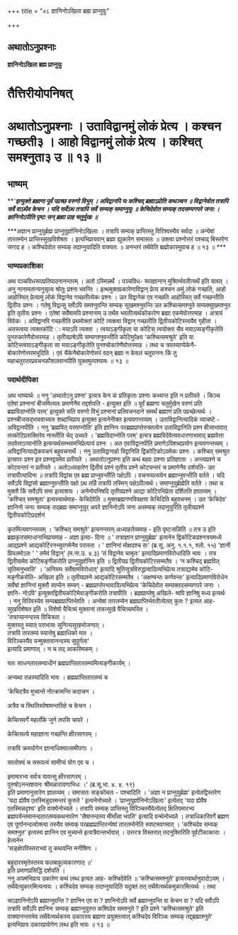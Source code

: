 +++
title = "०८ ज्ञानिनोऽखिला ब्रह्म प्राप्नुयुः"

+++


## अथातोऽनुप्रश्नाः

**ज्ञानिनोऽखिला ब्रह्म प्राप्नुयुः**

# **तैत्तिरीयोपनिषत्**

# **अथातोऽनुप्रश्नाः । उताविद्वानमुं लोकं प्रेत्य । कश्चन गच्छती३ । आहो विद्वानमुं लोकं प्रेत्य । कश्चित् समश्नुता३ उ ॥ १३ ॥**

## **भाष्यम्**

***'**इत्युक्ते ब्रह्मणा पूर्वं पप्रच्छ वरुणो विभुम् । अविद्वानपि यः कश्चिद् ब्रह्माऽप्रोति कथञ्चन ॥ विद्वानेवोत तत्रापि सर्वे वाऽथैव केचन । यदि सर्वेऽथ तत्रापि सर्वे सम्यक् समाप्नुयुः ॥ केचिदेवोत सम्यक् तदसम्यगपरे जनाः । ज्ञानिनोऽपीति पृष्टः सन् ब्रह्मा प्राह चतुर्मुखः ॥***

***अज्ञान प्राप्नुयुर्ब्रह्म प्राप्नुयुर्ज्ञानिनोऽखिलाः । तत्रापि सम्यक् प्राप्तिस्तु विरिश्वस्यैव सर्वदा ॥ अन्येषां तारतम्येन प्राप्तिस्सुखविशेषतः । इत्यभिप्रायवान् ब्रह्मा ह्युकारेण समासतः ॥ उक्त्वा प्रश्नोत्तरं पश्चाद् बिस्तरेण जगाद ह । कश्चिदेवोत सम्यक् तदाप्नुयादिति वाक्यतः ॥ अनन्तरं तथैवेति ब्रह्मोकारमुवाच ह ॥ १३ ॥ ***

### **भाष्यप्रकाशिका**

अथ पञ्चविधरूपप्रतिपादनानन्तरम् । अतो ऽस्मिन्नर्थे । पञ्चविध- रूपज्ञानान् मुक्तिर्भवतीत्यर्थे इति यावत् । अनु नानामतान्यनुसृत्य श्रोतुः प्रश्ना भवन्ति । इत्थमुक्तप्रकारेणाविद्वान् प्रेत्य कश्चन अमुं लोकं गच्छति, आहो आहोस्वित् प्रेत्यामुं लोकं विद्वानेव गच्छतीत्येकः प्रश्नः । उत विद्वानेक एव गच्छति आहोस्वित् सर्वे गच्छन्तीति द्वितीयः प्रश्नः । गतेषु विद्वत्सु सर्वेऽपि समश्नुवन्ति सम्यक् सुखमश्नुवन्ति उत कश्चित्समश्नुते सम्यक्सुखमश्नुत इति तृतीयः प्रश्नः । एतेषां सर्वेषामपि प्रश्नानाम् उ तथैव भवतीत्यर्थकोकारेण ब्रह्मा एकमेवोत्तरमाह । अत्रायं विवेकः । अविद्वानपि गच्छतीति प्रथमोक्तां कोटिं त्यक्त्वा विद्वान् गच्छतीति द्वितीयकोटिस्त्वयैव गृहीता । अतस्त्वया त्यक्तकोटि ः मयाऽपि त्यक्ता । त्वयाऽङ्गीकृता या कोटिस् त्वयोक्ता सैव मयाऽप्यङ्गीकृतेति पुनरुकारेणैवोत्तरमाह । तृतीयप्रश्रेऽपि सम्यगश्नुवन्तीति कोटिमुपेक्ष्य 'कश्चित्समश्रुते' इति या कोटिस्त्वयाऽङ्गीकृता सा मयाऽङ्गीकृतेति पुनश्चोकारेणैवोत्तरमाह । तथा च त्रयस्याप्येकेनै- बोकारेणोत्तरमभूदिति । एवं चैकेनैबोकारेणोत्तरं वदन् ब्रह्मा न केवलं चतुराननः किं तु महाचतुरतरप्रवचनकौशलवानपीति युक्तमुत्पश्यामः ॥ १३ ॥

### **पदार्थदीपिका**

अथ भाष्यार्थः ॥ ननु 'अथातोऽनु प्रश्ना' इत्यत्र केन कं प्रतिकृताः प्रश्नाः कथ्यन्त इति न प्रतीयते । किञ्च एतेषां प्रश्नानां बीजमित्यतः प्रमाणेनैव तद्दर्शयति - इत्युक्त इति ॥ पूर्वं ब्रह्मणा चतुर्मुखेन वरुणं प्रति ब्रह्मविदाप्नोति परम्' इत्युक्ते सति वरुणो विभुं प्रश्नानां प्रतिवचनदाने समर्थं ब्रह्माणं प्रति पप्रच्छेत्यर्थः । प्रश्नबीजसद्भाववाच्यतः शब्दाभिप्राय इत्युक्त इत्यनेनेोक्त इत्यवगन्तव्यम् । उताविद्वानित्यादिकं व्याचष्टे - अविद्वानपीति । ननु ‘ब्रह्मवित् परमाप्नोति' इति ज्ञानिनः परब्रह्मप्राप्तेरुक्तत्वेन उताविद्वानिति प्रश्न बीजाभावात् तत्कोटिप्रसक्तिरेव नास्तीति चेद् उच्यते । 'ब्रह्मविदाप्नोति परम्' इत्यत्र ब्रह्मविदेवेत्यवधारणाभावाद् ब्रह्मवेत्ता तदवेत्ताऽप्यानोति इत्यप्यर्थसम्भवमभिप्रेत्यायं प्रश्नः । अत एवाविद्वानपीति प्रमाणेऽपिशब्दप्रयोग इत्यवगन्तव्यम् । अविद्वानित्याद्येकवचनं बहुवचनार्थे । ननु उताविद्वानाहो विद्वानिति द्विकोटिकोऽयमेकः प्रश्नः । कश्चित् समश्रुत इत्यपरः प्रश्न इत प्रश्नद्वयमेव प्रतीयते । अथातोऽनुप्रश्ना इति कथं बहवः प्रश्नाः प्रतिज्ञाताः । अन्त्यप्रश्ने च कोट्यन्तरं न प्रतीयते । अतोऽध्याहारेण द्वितीयं प्रश्नं तृतीय प्रश्ने कोट्यन्तरं च प्रमाणेनैव दर्शयति- उत तत्रापीत्यादिना ॥ तत्रापि विद्वांस एव ब्रह्म प्राप्नुवन्तीति पक्षेऽपि । वचनव्यत्ययेन ब्रह्माप्नुवन्तीति वर्तते । यदि सर्वेऽपि विद्वांसो ब्रह्माप्नुवन्तीति पक्षो ऽथ तर्हि तत्रापि तस्मिन् पक्षेऽपीत्यर्थः। समाप्नुयुर्ब्रह्मेति वर्तते । तथा च मुक्तौ किं सर्वेऽपि समा इत्याशयः । अनेनोपनिषदि तृतीयप्रश्ने आद्या कोटिरभिप्रेता दर्शितति ज्ञातव्यम् । 'कश्चित् समश्रुता' इत्यस्यार्थमाह- केचिदेवेति ॥
मुक्तब्रह्मगणविवक्षया केचिदिति बहुवचनम् । उत ‘केचिदेव’ ज्ञानिनो जनाः सम्यक् तद्ब्रह्म समाप्नुयुर् अपरे ज्ञानिनोऽपि जना असम्यक् तदानुयुरिति तृतीयप्रश्ने द्वितीयकोटिप्रदर्शनं

कृतमित्यवगन्तव्यम् । ‘कश्चित् समश्रुते' इत्यनन्तरम् अध्याहर्तव्यमाह - इति पृष्टःसन्निति ॥ तत्र उ इति ब्रह्मकृतसमाधानाभिप्रायमाह - अज्ञा इत्या- दिना ॥ ' तत्राज्ञान प्राप्नुयुर्ब्रह्म' इत्यनेन द्विकोटिकप्रश्नत्रयमध्ये आद्यप्रश्ने आद्यकोटिंरनभ्युपगमेनैव परास्ता । ' ज्ञानिनां मोक्षदश्च सः' (ब्र.सू. अनु. १.१.१, श्लो. १५) 'ज्ञानी प्रियतमोऽतः ' ' तमेवं विद्वान्' (म.ना.उ. ४.३) ‘तं विद्वानेव चामृतः' इत्यादिप्रमाणविरोधादिति भावः । तत्र द्वितीयामेव कोटिमङ्गीकरोति प्राप्नुयुर्ज्ञानिन इति ॥ द्वितीयप्र द्वितीयकोटिरसम्मतैव । ‘न कश्चिद् ब्रह्मवित् सृतिमनुभवति' । ‘अनियमः सर्वेषामविरोधात्' इत्यादि श्रुतिसूत्रविरुद्धत्वादित्यभिप्रेत्य तत्राद्यामेव कोटि- मङ्गीकरोति- अखिला इति ॥ तृतीयप्रश्ने आद्यकोटिरसम्मतैव । ‘अक्षण्वन्तः कर्णवन्तः' इत्यादिप्रमाणविरोधेन सर्वेषां ज्ञानिनां मुक्तौ साम्येन सम्यग् - ब्रह्मप्राप्तेरभावादित्यभिप्रेत्य 'केचिदेवोत सम्यक्तदसम्यगपरे जनाः । ज्ञानि- नोऽपि' इत्युक्तद्वितीयकोटिमेवाङ्गीकरोति तत्रापीति । ब्रह्मप्राप्तेषु अखिले- ष्वपि ज्ञानिषु मध्य इत्यर्थः । ननु विरिवस्येव सम्यब्रह्मप्राप्तिर्भवति । अन्येषां तारतम्येन ब्रह्मप्राप्तिर्भवतीत्येतत् कुतः ? इत्यत आह- सुखविशेषत इति ॥ विशेषो वैचित्र्यं मुक्तानां तावत्सुखे वैचित्र्यमस्ति ।  
'तत्राप्यानन्दस्य विचित्रता ।  
मुक्तस्तु स्यात् पराभासः सुनित्यसुखभोजनात् ।  
तत्रापि तारतम्यं स्यात्तेषु ब्रह्माधिको मतः ।  
विरिञ्चस्यैव यन्मुक्तावानन्दस्य सुपूर्णता'  
इत्यादि प्रमाणात् । न च तद् आकस्मिकम् ।

यतः साधनतारतम्याधीनं ब्रह्मप्राप्तितारतम्यमित्यङ्गीकार्यम् ।

अन्यथा तन्नस्यादिति भावः । ब्रह्मप्राप्तितारतम्यं च

‘केचिदत्रैव मुच्यन्ते नोत्क्रामन्ति कदाचन ।

अत्रैव च स्थितिस्तेषामन्तरिक्षे च केचन ।

केचित्स्वर्गे महर्लोके जुने तपसि चापरे ।

केचित्सत्ये महाज्ञाना गच्छन्ति क्षीरसागरम् ।

तत्रापि क्रमयोगेन ज्ञानाधिक्यात्समीपगाः ।

सालोक्यं च सरूपत्वं सामीप्यं योग एव च ।

इमामारभ्य सर्वत्र यावत्सु क्षीरसागरम् ।  
पुरुषोऽनन्तशयनः श्रीमन्नारायणाभिधः ।' (ब्र.सू.भा. ४. ४. १९)  
इति प्रमाणानुसारेण ज्ञातव्यम् । समासतः सङ्कोचतः - पश्चादिति । 'अज्ञा न प्राप्नुयुर्ब्रह्म' इत्येतद्विस्तरेण 'यदा ह्येवैष एतस्मिन्नुदरमन्तरं कुरुते ' इत्यनेनोच्यते । ‘प्राप्नुयुर्ज्ञानिनोऽखिलाः' इत्येतद् 'यदा ह्येवैष एतस्मिन्नदृश्य' इति वाक्येनोच्यते । तत्रापि सम्यक् प्राप्तिस्तु विरिञ्चस्यैवेत्येतद् क्षितिपमारभ्य ब्रह्मपर्यन्तमानन्दतारतम्यकथनपरेण 'सैषानन्दस्य मीमाँसा भवति' इत्यादि ग्रन्थेनोच्यते । तत्राधिकारिवर्गे ब्रह्मण एव पूर्णानन्दत्वोक्त्या तस्यैव सम्यक् परब्रह्मप्राप्तिरन्येषां तारतम्येनेति स्पष्टमवगमात् । 'कश्चिदेव सम्यक् समश्नुत' इत्यस्य ज्ञानिन एव मुच्यन्ते इत्यत्रैवान्तर्भावात् । उत्तरत्र विस्तरात् तदनुक्तिरिति पूर्वटीकाकाराः । हेत्यनेन  
‘सङ्क्षेपविस्तराभ्यां तु कथयन्ति मनीषिणः ।

बहुदारस्मृतेस्तस्य फलबाहुल्यकारणात् ॥'  
इति प्रमाणप्रसिद्धिं दर्शयति ।  
ननु अयमभिप्राय उकारेण कथं लब्ध इत्यत आह- कश्चिदेवेति ॥ ‘कश्चित्समश्नुते’ इत्यस्यार्थानुवादोऽयम् । तथैवेत्युकारमित्यन्वयः । कश्चिदेव सम्यक् तदाप्नुयादिति यदुक्तं तत् तथैवेत्यर्थकमुकारमित्यर्थः । तथा

चाऽज्ञानिनोऽपि ब्रह्माप्नुवन्ति ? ज्ञानिन एव वा ? ज्ञानिनोऽपि सर्वे ब्रह्माप्नुवन्ति वा केचन वा ? यदि सर्वेऽपि तत्रापि सर्वेऽपि ज्ञानिनः सम्यक् ब्रह्माप्नुयुरुत कश्विदेव समश्नुते ? इति प्रश्ने 'कश्चित्समश्रुते' इति वाक्यानन्तरमेव तथैवेत्यर्थकस्य उकारस्य ब्रह्मणा प्रयुक्तत्वात् कश्चिदेव विरिञ्चः सम्यक् तद्द्ब्रह्माश्नुते' इत्यभिप्राय उकारप्रयोगेण लब्ध इति भावः ॥ १३ ॥

